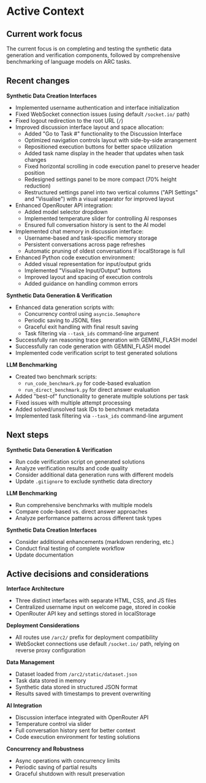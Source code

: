 # Active Context

## Current work focus

The current focus is on completing and testing the synthetic data generation and verification components, followed by comprehensive benchmarking of language models on ARC tasks.

## Recent changes

**Synthetic Data Creation Interfaces**
* Implemented username authentication and interface initialization
* Fixed WebSocket connection issues (using default `/socket.io/` path)
* Fixed logout redirection to the root URL (`/`)
* Improved discussion interface layout and space allocation:
  * Added "Go to Task #" functionality to the Discussion Interface
  * Optimized navigation controls layout with side-by-side arrangement
  * Repositioned execution buttons for better space utilization
  * Added task name display in the header that updates when task changes
  * Fixed horizontal scrolling in code execution panel to preserve header position
  * Redesigned settings panel to be more compact (70% height reduction)
  * Restructured settings panel into two vertical columns ("API Settings" and "Visualise") with a visual separator for improved layout
* Enhanced OpenRouter API integration:
  * Added model selector dropdown
  * Implemented temperature slider for controlling AI responses
  * Ensured full conversation history is sent to the AI model
* Implemented chat memory in discussion interface:
  * Username-based and task-specific memory storage
  * Persistent conversations across page refreshes
  * Automatic pruning of oldest conversations if localStorage is full
* Enhanced Python code execution environment:
  * Added visual representation for input/output grids
  * Implemented "Visualize Input/Output" buttons
  * Improved layout and spacing of execution controls
  * Added guidance on handling common errors

**Synthetic Data Generation & Verification**
* Enhanced data generation scripts with:
  * Concurrency control using `asyncio.Semaphore`
  * Periodic saving to JSONL files
  * Graceful exit handling with final result saving
  * Task filtering via `--task_ids` command-line argument
* Successfully ran reasoning trace generation with GEMINI_FLASH model
* Successfully ran code generation with GEMINI_FLASH model
* Implemented code verification script to test generated solutions

**LLM Benchmarking**
* Created two benchmark scripts:
  * `run_code_benchmark.py` for code-based evaluation
  * `run_direct_benchmark.py` for direct answer evaluation
* Added "best-of" functionality to generate multiple solutions per task
* Fixed issues with multiple attempt processing
* Added solved/unsolved task IDs to benchmark metadata
* Implemented task filtering via `--task_ids` command-line argument

## Next steps

**Synthetic Data Generation & Verification**
* Run code verification script on generated solutions
* Analyze verification results and code quality
* Consider additional data generation runs with different models
* Update `.gitignore` to exclude synthetic data directory

**LLM Benchmarking**
* Run comprehensive benchmarks with multiple models
* Compare code-based vs. direct answer approaches
* Analyze performance patterns across different task types

**Synthetic Data Creation Interfaces**
* Consider additional enhancements (markdown rendering, etc.)
* Conduct final testing of complete workflow
* Update documentation

## Active decisions and considerations

**Interface Architecture**
* Three distinct interfaces with separate HTML, CSS, and JS files
* Centralized username input on welcome page, stored in cookie
* OpenRouter API key and settings stored in localStorage

**Deployment Considerations**
* All routes use `/arc2/` prefix for deployment compatibility
* WebSocket connections use default `/socket.io/` path, relying on reverse proxy configuration

**Data Management**
* Dataset loaded from `/arc2/static/dataset.json`
* Task data stored in memory
* Synthetic data stored in structured JSON format
* Results saved with timestamps to prevent overwriting

**AI Integration**
* Discussion interface integrated with OpenRouter API
* Temperature control via slider
* Full conversation history sent for better context
* Code execution environment for testing solutions

**Concurrency and Robustness**
* Async operations with concurrency limits
* Periodic saving of partial results
* Graceful shutdown with result preservation
